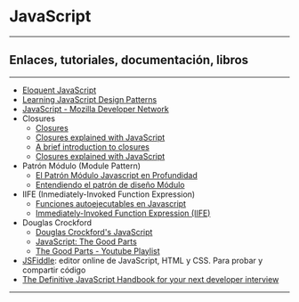 # JavaScript

---

## Enlaces, tutoriales, documentación, libros

---

* [Eloquent JavaScript](http://eloquentjavascript.net/)
* [Learning JavaScript Design Patterns](https://addyosmani.com/resources/essentialjsdesignpatterns/book/)
* [JavaScript - Mozilla Developer Network](https://developer.mozilla.org/en-US/docs/Web/JavaScript)
* Closures
    * [Closures](https://developer.mozilla.org/en-US/docs/Web/JavaScript/Closures)
    * [Closures explained with JavaScript](http://skilldrick.co.uk/2011/04/closures-explained-with-javascript/)
    * [A brief introduction to closures](http://skilldrick.co.uk/2010/11/a-brief-introduction-to-closures/)
    * [Closures explained with JavaScript](http://skilldrick.co.uk/2011/04/closures-explained-with-javascript/)
* Patrón Módulo (Module Pattern)
    * [El Patrón Módulo Javascript en Profundidad](http://www.etnassoft.com/2011/04/11/el-patron-de-modulo-en-javascript-en-profundidad/)
    * [Entendiendo el patrón de diseño Módulo](http://www.enrique7mc.com/2016/02/entendiendo-el-patron-de-diseno-modulo/)
* IIFE (Inmediately-Invoked Function Expression)
    * [Funciones autoejecutables en Javascript](http://www.etnassoft.com/2011/03/14/funciones-autoejecutables-en-javascript/)
    * [Immediately-Invoked Function Expression (IIFE)](http://benalman.com/news/2010/11/immediately-invoked-function-expression/)
* Douglas Crockford
    * [Douglas Crockford's JavaScript](https://www.crockford.com/javascript/)
    * [JavaScript: The Good Parts](http://shop.oreilly.com/product/9780596517748.do)
    * [The Good Parts - Youtube Playlist](https://www.youtube.com/playlist?list=PLEzQf147-uEpvTa1bHDNlxUL2klHUMHJu)
* [JSFiddle](https://jsfiddle.net/): editor online de JavaScript, HTML y CSS. Para probar y compartir código
* [The Definitive JavaScript Handbook for your next developer interview](https://medium.freecodecamp.org/the-definitive-javascript-handbook-for-a-developer-interview-44ffc6aeb54e)

---

